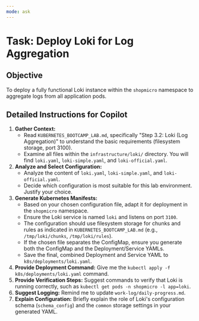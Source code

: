 ```yaml
---
mode: ask
---
```

# Task: Deploy Loki for Log Aggregation

## Objective
To deploy a fully functional Loki instance within the `shopmicro` namespace to aggregate logs from all application pods.

## Detailed Instructions for Copilot
1.  **Gather Context:**
    *   Read `KUBERNETES_BOOTCAMP_LAB.md`, specifically "Step 3.2: Loki (Log Aggregation)" to understand the basic requirements (filesystem storage, port 3100).
    *   Examine all files within the `infrastructure/loki/` directory. You will find `loki.yaml`, `loki-simple.yaml`, and `loki-official.yaml`.
2.  **Analyze and Select Configuration:**
    *   Analyze the content of `loki.yaml`, `loki-simple.yaml`, and `loki-official.yaml`.
    *   Decide which configuration is most suitable for this lab environment. Justify your choice.
3.  **Generate Kubernetes Manifests:**
    *   Based on your chosen configuration file, adapt it for deployment in the `shopmicro` namespace.
    *   Ensure the Loki service is named `loki` and listens on port `3100`.
    *   The configuration should use filesystem storage for chunks and rules as indicated in `KUBERNETES_BOOTCAMP_LAB.md` (e.g., `/tmp/loki/chunks`, `/tmp/loki/rules`).
    *   If the chosen file separates the ConfigMap, ensure you generate both the ConfigMap and the Deployment/Service YAMLs.
    *   Save the final, combined Deployment and Service YAML to `k8s/deployments/loki.yaml`.
4.  **Provide Deployment Command:** Give me the `kubectl apply -f k8s/deployments/loki.yaml` command.
5.  **Provide Verification Steps:** Suggest commands to verify that Loki is running correctly, such as `kubectl get pods -n shopmicro -l app=loki`.
6.  **Suggest Logging:** Remind me to update `work-log/daily-progress.md`.
7.  **Explain Configuration:** Briefly explain the role of Loki's configuration schema (`schema_config`) and the `common` storage settings in your generated YAML.